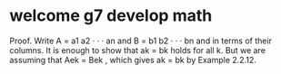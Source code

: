 # welcome g7 develop math

Proof. Write A = a1 a2 · · · an and B = b1 b2 · · · bn and in terms of their columns. It is
enough to show that ak = bk holds for all k. But we are assuming that Aek = Bek , which gives ak = bk by
Example 2.2.12.